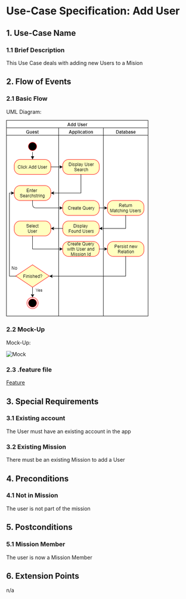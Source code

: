 # Use-Case Specification: Add User


## 1. Use-Case Name 
### 1.1 Brief Description
This Use Case deals with adding new Users to a Mision

## 2. Flow of Events
### 2.1 Basic Flow 
UML Diagram: 

![UML][]

### 2.2 Mock-Up
Mock-Up:

![Mock][]

### 2.3 .feature file

[Feature](https://github.com/Mert-Guenduez/learnityourself/blob/master/app/src/androidTest/assets/res/AddUser.feature)

## 3. Special Requirements
### 3.1 Existing account
The User must have an existing account in the app
### 3.2 Existing Mission
There must be an existing Mission to add a User

## 4. Preconditions
### 4.1 Not in Mission
The user is not part of the mission

## 5. Postconditions 
### 5.1 Mission Member
The user is now a Mission Member

## 6. Extension Points
n/a

<!-- picture links -->
[UML]: https://raw.githubusercontent.com/Mert-Guenduez/learnityourself/master/Documentation/UC/AddUser/UML_AddUser.png "UML Diagram"
[Mock]: https://raw.githubusercontent.com/Mert-Guenduez/learnityourself/master/Documentation/UC/Login/AddUser_Mockup.png "Mockup"
